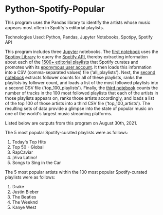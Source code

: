 # Python-Spotify-Popular
This program uses the Pandas library to identify the artists whose music appears most often in Spotify's editorial playlists.

Technologies Used: Python, Pandas, Jupyter Notebooks, Spotipy, Spotify API

This program includes three [Jupyter](https://jupyter.org/) notebooks. The [first notebook](https://github.com/finnwurtz/Python-Spotify-Popular/blob/master/Playlist_Finder.ipynb) uses the [Spotipy Library](https://spotipy.readthedocs.io/en/2.16.0/) to query the [Spotify API](https://developer.spotify.com/documentation/web-api/reference/), thereby extracting information about each of the [1500+ editorial playlists](https://open.spotify.com/user/spotify/playlists) that Spotify curates and promotes with its [eponymous user account](https://open.spotify.com/user/spotify). It then loads this information into a CSV (comma-separated values) file ('all_playlists'). Next, the [second notebook](https://github.com/finnwurtz/Python-Spotify-Popular/blob/master/Playlist_Merge.ipynb) extracts follower counts for all of these playlists, ranks the playlists by follower count, and loads a list of the most followed playlists into a second CSV file ('top_100_playlists'). Finally, the [third notebook](https://github.com/finnwurtz/Python-Spotify-Popular/blob/master/Artist_Finder.ipynb) counts the number of tracks in the 100 most followed playlists that each of the artists in those playlists appears on, ranks those artists accordingly, and loads a list of the top 100 of those artists into a third CSV file ('top_100_artists'). The resulting sets of data provide a glimpse into the state of popular music on one of the world's largest music streaming platforms.

Listed below are outputs from this program on August 30th, 2021.

The 5 most popular Spotify-curated playlists were as follows:
1. Today's Top Hits
2. Top 50 - Global
3. RapCaviar
4. ¡Viva Latino!
5. Songs to Sing in the Car

The 5 most popular artists within the 100 most popular Spotify-curated playlists were as follows:
1. Drake
2. Justin Bieber
3. The Beatles
4. The Weeknd
5. Kanye West
